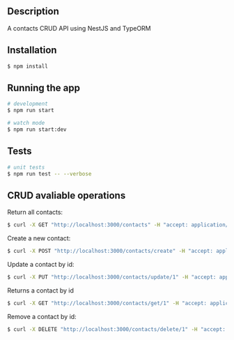 
## Description

A contacts CRUD API using NestJS and TypeORM

## Installation

```bash
$ npm install
```

## Running the app

```bash
# development
$ npm run start

# watch mode
$ npm run start:dev
```

## Tests

```bash
# unit tests
$ npm run test -- --verbose
```

## CRUD avaliable operations


Return all contacts:
```bash
$ curl -X GET "http://localhost:3000/contacts" -H "accept: application/json"
```

Create a new contact:
```bash
$ curl -X POST "http://localhost:3000/contacts/create" -H "accept: application/json" -H "Content-Type: application/json" -d "{\"firstName\":\"John\",\"lastName\":\"Travolta\",\"email\":\"stenio@souza.com\",\"phone\":\"47999999999\",\"city\":\"Joinville\",\"country\":\"Brasil\"}"
```

Update a contact by id:
```bash
$ curl -X PUT "http://localhost:3000/contacts/update/1" -H "accept: application/json" -H "Content-Type: application/json" -d "{\"firstName\":\"John\",\"lastName\":\"Travolta\",\"email\":\"john@travolta.com\",\"phone\":\"47999999999\",\"city\":\"Rio de Janeiro\",\"country\":\"Brasil\"}"
```

Returns a contact by id
```bash
$ curl -X GET "http://localhost:3000/contacts/get/1" -H "accept: application/json"
```

Remove a contact by id:
```bash
$ curl -X DELETE "http://localhost:3000/contacts/delete/1" -H "accept: application/json" -H "Content-Type: application/json"
```
